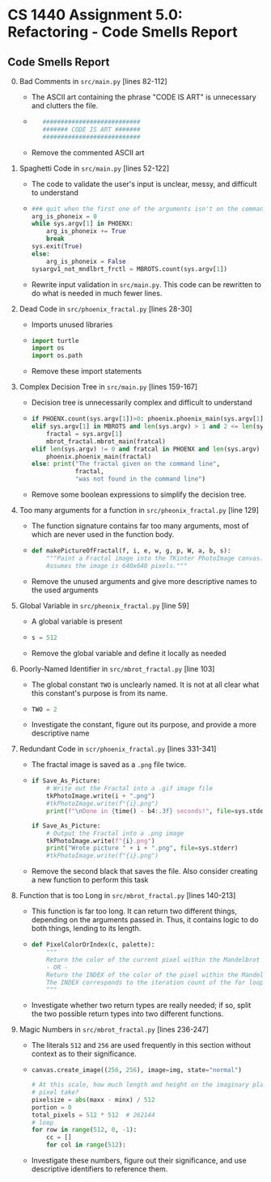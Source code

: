 # CS 1440 Assignment 5.0: Refactoring - Code Smells Report


## Code Smells Report

0. Bad Comments in `src/main.py` [lines 82-112]
   *    The ASCII art containing the phrase "CODE IS ART" is unnecessary and clutters the file.
   * ```python
        ###########################
        ####### CODE IS ART #######
        ###########################
        ```
   * Remove the commented ASCII art


1. Spaghetti Code in `src/main.py` [lines 52-122]
   *    The code to validate the user's input is unclear, messy, and difficult to understand
   *    ```python
        ### quit when the first one of the arguments isn't on the command line  	  	  
        arg_is_phoneix = 0  	  	  
        while sys.argv[1] in PHOENX:  	  	  
            arg_is_phoneix += True  	  	  
            break  	  	  
        sys.exit(True)  	  	  
        else:  	  	  
            arg_is_phoneix = False  	  	  
        sysargv1_not_mndlbrt_frctl = MBROTS.count(sys.argv[1])
        ```
   *    Rewrite input validation in `src/main.py`. This code can be rewritten to do what is needed in much fewer lines.


2. Dead Code in `src/phoenix_fractal.py` [lines 28-30]
   *    Imports unused libraries
   *    ```python
        import turtle  	  	  
        import os  	  	  
        import os.path 
        ```
   *    Remove these import statements


3. Complex Decision Tree in `src/main.py` [lines 159-167]
   *    Decision tree is unnecessarily complex and difficult to understand
   *    ```python
        if PHOENX.count(sys.argv[1])>0: phoenix.phoenix_main(sys.argv[1])  	  	  
        elif sys.argv[1] in MBROTS and len(sys.argv) > 1 and 2 <= len(sys.argv[0]):  	  	  
            fractal = sys.argv[1]  	  	  
            mbrot_fractal.mbrot_main(fratcal)  	  	  
        elif len(sys.argv) != 0 and fratcal in PHOENX and len(sys.argv) != 1:  	  	  
            phoenix.phoenix_main(fractal)  	  	  
        else: print("The fractal given on the command line",  	  	  
                    fractal,  	  	  
                    "was not found in the command line") 
         ```
   * Remove some boolean expressions to simplify the decision tree.

4. Too many arguments for a function in `src/pheonix_fractal.py` [line 129]
   *    The function signature contains far too many arguments, most of which are never used in the function body.
   *    ```python
        def makePictureOfFractal(f, i, e, w, g, p, W, a, b, s):  	  	  
            """Paint a Fractal image into the TKinter PhotoImage canvas.  	  	  
            Assumes the image is 640x640 pixels."""  
        ```
   *    Remove the unused arguments and give more descriptive names to the used arguments


5. Global Variable in `src/pheonix_fractal.py` [line 59]
   *    A global variable is present
   *    ```python
        s = 512 
        ```
   *    Remove the global variable and define it locally as needed


6. Poorly-Named Identifier in `src/mbrot_fractal.py` [line 103]
   *    The global constant `TWO` is unclearly named. It is not at all clear what this constant's purpose is from its name.
   *    ```python
        TWO = 2
        ```
   *    Investigate the constant, figure out its purpose, and provide a more descriptive name


7. Redundant Code in `scr/phoenix_fractal.py` [lines 331-341]
   *    The fractal image is saved as a `.png` file twice.
   *    ```python
        if Save_As_Picture:  	  	  
            # Write out the Fractal into a .gif image file  	  	  
            tkPhotoImage.write(i + ".png")  	  	  
            #tkPhotoImage.write(f"{i}.png")  	  	  
            print(f"\nDone in {time() - b4:.3f} seconds!", file=sys.stderr)  	  	  

        if Save_As_Picture:  	  	  
            # Output the Fractal into a .png image  	  	  
            tkPhotoImage.write(f"{i}.png")  	  	  
            print("Wrote picture " + i + ".png", file=sys.stderr)  	  	  
            #tkPhotoImage.write(f"{i}.png")
        ```
   *    Remove the second black that saves the file. Also consider creating a new function to perform this task


8. Function that is too Long in `src/mbrot_fractal.py` [lines 140-213]
   *    This function is far too long. It can return two different things, depending on the arguments passed in. Thus, it
   contains logic to do both things, lending to its length.
   *    ```python
        def PixelColorOrIndex(c, palette):  	  	  
            """  	  	  
            Return the color of the current pixel within the Mandelbrot set  	  	  
            - OR -  	  	  
            Return the INDEX of the color of the pixel within the Mandelbrot set  	  	  
            The INDEX corresponds to the iteration count of the for loop.  	  	  
            """  
        ```
   *    Investigate whether two return types are really needed; if so, split the two possible return types into two different functions.


9. Magic Numbers in `src/mbrot_fractal.py` [lines 236-247]
   *    The literals `512` and `256` are used frequently in this section without context as to their significance.
   *    ```python
        canvas.create_image((256, 256), image=img, state="normal")  	  	  

        # At this scale, how much length and height on the imaginary plane does one  	  	  
        # pixel take?  	  	  
        pixelsize = abs(maxx - minx) / 512  	  	  
        portion = 0  	  	  
        total_pixels = 512 * 512  # 262144  	  	  
        # loop  	  	  
        for row in range(512, 0, -1):  	  	  
            cc = []  	  	  
            for col in range(512):
        ```
   *    Investigate these numbers, figure out their significance, and use descriptive identifiers to reference them.
